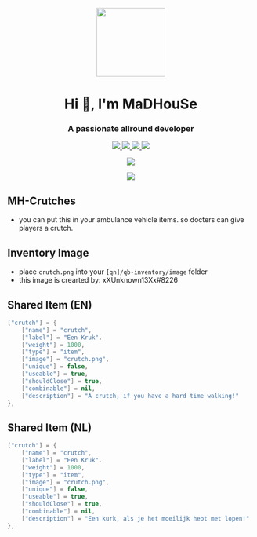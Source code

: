 <p align="center">
    <img width="140" src="https://icons.iconarchive.com/icons/iconarchive/red-orb-alphabet/128/Letter-M-icon.png" />  
    <h1 align="center">Hi 👋, I'm MaDHouSe</h1>
    <h3 align="center">A passionate allround developer </h3>    
</p>

<p align="center">
  <a href="https://github.com/MaDHouSe79/mh-crutches/issues">
    <img src="https://img.shields.io/github/issues/MaDHouSe79/mh-crutches"/> 
  </a>
  <a href="https://github.com/MaDHouSe79/mh-crutches/network/members">
    <img src="https://img.shields.io/github/forks/MaDHouSe79/mh-crutches"/> 
  </a>  
  <a href="https://github.com/MaDHouSe79/mh-crutches/stargazers">
    <img src="https://img.shields.io/github/stars/MaDHouSe79/mh-crutches?color=white"/> 
  </a>
  <a href="https://github.com/MaDHouSe79/mh-crutches/blob/main/LICENSE">
    <img src="https://img.shields.io/github/license/MaDHouSe79/mh-crutches?color=black"/> 
  </a>      
</p>

<p align="center">
  <img alig src="https://github-profile-trophy.vercel.app/?username=MaDHouSe79&margin-w=15&column=6" />
</p>

<p align="center">
  <img alig src="https://raw.githubusercontent.com/kamranahmedse/driver.js/master/demo/images/split.png" />
</p>

## MH-Crutches 
- you can put this in your ambulance vehicle items. so docters can give players a crutch. 



## Inventory Image
- place `crutch.png` into your `[qn]/qb-inventory/image` folder
- this image is crearted by: xXUnknown13Xx#8226

## Shared Item (EN)
```lua
["crutch"] = {
    ["name"] = "crutch",
    ["label"] = "Een Kruk".
    ["weight"] = 1000,
    ["type"] = "item",
    ["image"] = "crutch.png",
    ["unique"] = false,
    ["useable"] = true,
    ["shouldClose"] = true,
    ["combinable"] = nil,
    ["description"] = "A crutch, if you have a hard time walking!"
},
```


## Shared Item (NL)
```lua
["crutch"] = {
    ["name"] = "crutch",
    ["label"] = "Een Kruk".
    ["weight"] = 1000,
    ["type"] = "item",
    ["image"] = "crutch.png",
    ["unique"] = false,
    ["useable"] = true,
    ["shouldClose"] = true,
    ["combinable"] = nil,
    ["description"] = "Een kurk, als je het moeilijk hebt met lopen!"
},
```
